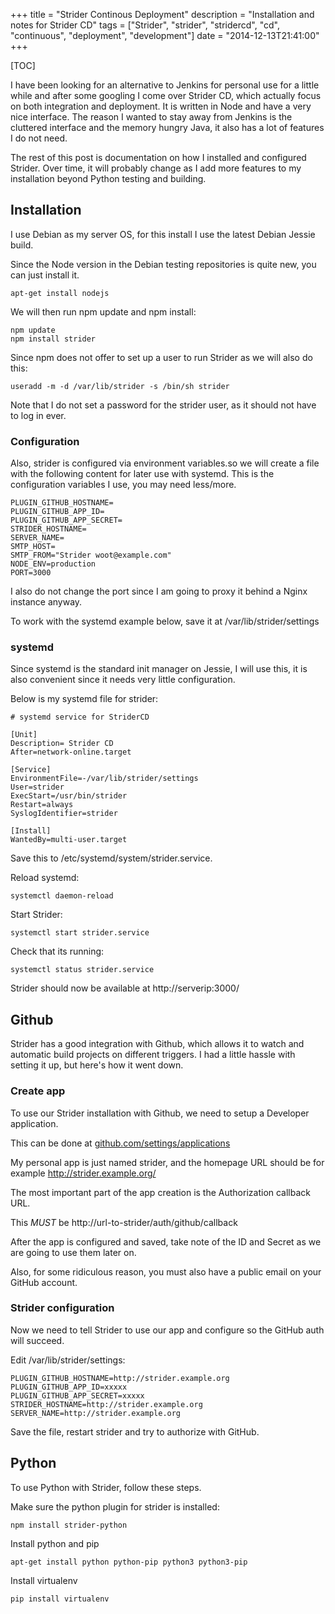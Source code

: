 +++
title = "Strider Continous Deployment"
description = "Installation and notes for Strider CD"
tags = ["Strider", "strider", "stridercd", "cd", "continuous", "deployment", "development"]
date = "2014-12-13T21:41:00"
+++

[TOC]

I have been looking for an alternative to Jenkins for personal use for a little while and after some googling I come over Strider CD, which actually focus on both integration and deployment. It is written in Node and have a very nice interface. The reason I wanted to stay away from Jenkins is the cluttered interface and the memory hungry Java, it also has a lot of features I do not need.

The rest of this post is documentation on how I installed and configured Strider. Over time, it will probably change as I add more features to my installation beyond Python testing and building.

## Installation
I use Debian as my server OS, for this install I use the latest Debian Jessie build.

Since the Node version in the Debian testing repositories is quite new, you can just install it.

    
    apt-get install nodejs

We will then run npm update and npm install:

    
    npm update
    npm install strider

Since npm does not offer to set up a user to run Strider as we will also do this:

    
    useradd -m -d /var/lib/strider -s /bin/sh strider

Note that I do not set a password for the strider user, as it should not have to log in ever.

### Configuration
Also, strider is configured via environment variables.so we will create a file with the following content for later use with systemd. This is the configuration variables I use, you may need less/more.

    
    PLUGIN_GITHUB_HOSTNAME=
    PLUGIN_GITHUB_APP_ID=
    PLUGIN_GITHUB_APP_SECRET=
    STRIDER_HOSTNAME=
    SERVER_NAME=
    SMTP_HOST=
    SMTP_FROM="Strider woot@example.com"
    NODE_ENV=production
    PORT=3000

I also do not change the port since I am going to proxy it behind a Nginx instance anyway.

To work with the systemd example below, save it at /var/lib/strider/settings

### systemd
Since systemd is the standard init manager on Jessie, I will use this, it is also convenient since it needs very little configuration.

Below is my systemd file for strider:

    
    # systemd service for StriderCD

    [Unit]
    Description= Strider CD
    After=network-online.target

    [Service]
    EnvironmentFile=-/var/lib/strider/settings
    User=strider
    ExecStart=/usr/bin/strider
    Restart=always
    SyslogIdentifier=strider

    [Install]
    WantedBy=multi-user.target

Save this to /etc/systemd/system/strider.service.

Reload systemd:

    
    systemctl daemon-reload

Start Strider:

    
    systemctl start strider.service

Check that its running:

    
    systemctl status strider.service

Strider should now be available at http://serverip:3000/

## Github
Strider has a good integration with Github, which allows it to watch and automatic build projects on different triggers. I had a little hassle with setting it up, but here's how it went down.

### Create app
To use our Strider installation with Github, we need to setup a Developer application.

This can be done at [github.com/settings/applications](https://github.com/settings/applications)

My personal app is just named strider, and the homepage URL should be for example http://strider.example.org/

The most important part of the app creation is the Authorization callback URL.

This _MUST_ be http://url-to-strider/auth/github/callback

After the app is configured and saved, take note of the ID and Secret as we are going to use them later on.

Also, for some ridiculous reason, you must also have a public email on your GitHub account.

### Strider configuration
Now we need to tell Strider to use our app and configure so the GitHub auth will succeed.

Edit /var/lib/strider/settings:

    
    PLUGIN_GITHUB_HOSTNAME=http://strider.example.org
    PLUGIN_GITHUB_APP_ID=xxxxx
    PLUGIN_GITHUB_APP_SECRET=xxxxx
    STRIDER_HOSTNAME=http://strider.example.org
    SERVER_NAME=http://strider.example.org

Save the file, restart strider and try to authorize with GitHub.

## Python
To use Python with Strider, follow these steps.

Make sure the python plugin for strider is installed:

    
    npm install strider-python

Install python and pip

    
    apt-get install python python-pip python3 python3-pip

Install virtualenv

    
    pip install virtualenv

